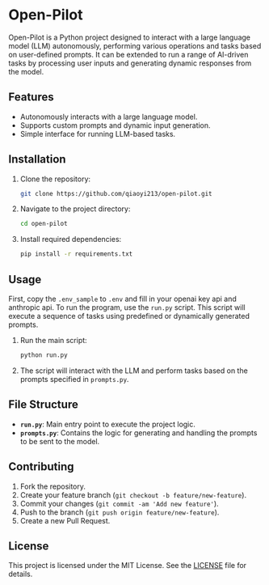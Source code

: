 # Open-Pilot

Open-Pilot is a Python project designed to interact with a large language model (LLM) autonomously, performing various operations and tasks based on user-defined prompts. It can be extended to run a range of AI-driven tasks by processing user inputs and generating dynamic responses from the model.

## Features

- Autonomously interacts with a large language model.
- Supports custom prompts and dynamic input generation.
- Simple interface for running LLM-based tasks.

## Installation

1. Clone the repository:
    ```bash
    git clone https://github.com/qiaoyi213/open-pilot.git
    ```
2. Navigate to the project directory:
    ```bash
    cd open-pilot
    ```
3. Install required dependencies:
    ```bash
    pip install -r requirements.txt
    ```

## Usage
First, copy the `.env_sample` to `.env` and fill in your openai key api and anthropic api.
To run the program, use the `run.py` script. This script will execute a sequence of tasks using predefined or dynamically generated prompts.

1. Run the main script:
    ```bash
    python run.py
    ```

2. The script will interact with the LLM and perform tasks based on the prompts specified in `prompts.py`.

## File Structure

- **`run.py`**: Main entry point to execute the project logic.
- **`prompts.py`**: Contains the logic for generating and handling the prompts to be sent to the model.

## Contributing

1. Fork the repository.
2. Create your feature branch (`git checkout -b feature/new-feature`).
3. Commit your changes (`git commit -am 'Add new feature'`).
4. Push to the branch (`git push origin feature/new-feature`).
5. Create a new Pull Request.

## License

This project is licensed under the MIT License. See the [LICENSE](LICENSE) file for details.
